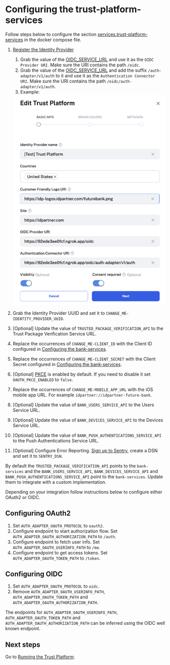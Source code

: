 # Configuring the trust-platform-services

Follow steps below to configure the section [services.trust-platform-services](../docker-compose.yml) in the docker compose file.

1. [Register the Identity Provider](https://docs.idpartner.com/documentation/identity-provider-user-guide/registering-the-trust-platform)
   1. Grab the value of the  [OIDC_SERVICE_URL](../docker-compose.yml) and use it as the `OIDC Provider URI`. Make sure the URI contains the path `/oidc`.
   1. Grab the value of the  [OIDC_SERVICE_URL](../docker-compose.yml) and add the suffix `/auth-adapter/v1/auth` to it and use it as the `Authentication Connector URI`. Make sure the URI contains the path `/oidc/auth-adapter/v1/auth`.
   1. Example:
   <img width="537" alt="image" src="./trust platform configuration.png">

1. Grab the Identity Provider UUID and set it to `CHANGE_ME-IDENTITY_PROVIDER_UUID`.
1. [Optional] Update the value of `TRUSTED_PACKAGE_VERIFICATION_API` to the Trust Package Verification Service URL.
1. Replace the occurrences of `CHANGE_ME-CLIENT_ID` with the Client ID configured in [Configuring the bank-services](configuring-bank-services.md).
1. Replace the occurrences of `CHANGE_ME-CLIENT_SECRET` with the Client Secret configured in [Configuring the bank-services](configuring-bank-services.md).
1. [Optional] [PKCE](https://oauth.net/2/pkce/#:~:text=PKCE%20(RFC%207636)%20is%20an,is%20using%20a%20client%20secret.) is enabled by default. If you need to disable it set `OAUTH_PKCE_ENABLED` to `false`.
1. Replace the occurrences of `CHANGE_ME-MOBILE_APP_URL` with the iOS mobile app URL. For example `idpartner://idpartner-future-bank`.
1. [Optional] Update the value of `BANK_USERS_SERVICE_API` to the Users Service URL.
1. [Optional] Update the value of `BANK_DEVICES_SERVICE_API` to the Devices Service URL.
1. [Optional] Update the value of `BANK_PUSH_AUTHENTICATIONS_SERVICE_API` to the Push Authentications Service URL.
1. [Optional] Configure Error Reporting. [Sign up to Sentry](https://sentry.io/signup/), create a DSN and set it to `SENTRY_DSN`.

By default the `TRUSTED_PACKAGE_VERIFICATION_API` points to the `bank-services` and the `BANK_USERS_SERVICE_API`, `BANK_DEVICES_SERVICE_API` and `BANK_PUSH_AUTHENTICATIONS_SERVICE_API` point to the `bank-services`. Update them to integrate with a custom implementation.

Depending on your integration follow instructions below to configure either OAuth2 or OIDC.

## Configuring OAuth2
1. Set `AUTH_ADAPTER_OAUTH_PROTOCOL` to `oauth2`.
1. Configure endpoint to start authorization flow. Set `AUTH_ADAPTER_OAUTH_AUTHORIZATION_PATH` to `/auth`.
1. Configure endpoint to fetch user info. Set `AUTH_ADAPTER_OAUTH_USERINFO_PATH` to `/me`.
1. Configure endpoint to get access tokens. Set `AUTH_ADAPTER_OAUTH_TOKEN_PATH` to `/token`.

## Configuring OIDC
1. Set `AUTH_ADAPTER_OAUTH_PROTOCOL` to `oidc`.
1. Remove `AUTH_ADAPTER_OAUTH_USERINFO_PATH`, `AUTH_ADAPTER_OAUTH_TOKEN_PATH` and `AUTH_ADAPTER_OAUTH_AUTHORIZATION_PATH`.

The endpoints for `AUTH_ADAPTER_OAUTH_USERINFO_PATH`, `AUTH_ADAPTER_OAUTH_TOKEN_PATH` and `AUTH_ADAPTER_OAUTH_AUTHORIZATION_PATH` can be inferred using the OIDC well known endpoint.

## Next steps
Go to [Running the Trust Platform](running-trust-platform.md).
